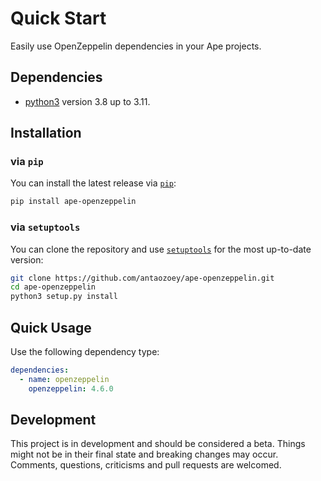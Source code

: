 # Quick Start

Easily use OpenZeppelin dependencies in your Ape projects.

## Dependencies

- [python3](https://www.python.org/downloads) version 3.8 up to 3.11.

## Installation

### via `pip`

You can install the latest release via [`pip`](https://pypi.org/project/pip/):

```bash
pip install ape-openzeppelin
```

### via `setuptools`

You can clone the repository and use [`setuptools`](https://github.com/pypa/setuptools) for the most up-to-date version:

```bash
git clone https://github.com/antaozoey/ape-openzeppelin.git
cd ape-openzeppelin
python3 setup.py install
```

## Quick Usage

Use the following dependency type:

```yaml
dependencies:
  - name: openzeppelin
    openzeppelin: 4.6.0
```

## Development

This project is in development and should be considered a beta.
Things might not be in their final state and breaking changes may occur.
Comments, questions, criticisms and pull requests are welcomed.
